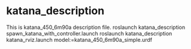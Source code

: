 # katana_description
This is katana_450_6m90a description file.
roslaunch katana_description spawn_katana_with_controller.launch
roslaunch katana_description katana_rviz.launch model:=katana_450_6m90a_simple.urdf


